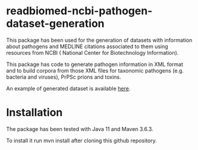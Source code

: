 # readbiomed-ncbi-pathogen-dataset-generation

This package has been used for the generation of datasets with information about pathogens and MEDLINE citations associated to them using resources from NCBI (
National Center for Biotechnology Information).

This package has code to generate pathogen information in XML format and to build corpora from those XML files for taxonomic pathogens (e.g. bacteria and viruses), PrPSc prions and toxins. 

An example of generated dataset is available [here](https://github.com/READ-BioMed/readbiomed-pathogens-dataset).

# Installation

The package has been tested with Java 11 and Maven 3.6.3.

To install it run mvn install after cloning this github repository.
